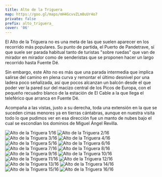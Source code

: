 ```yaml
---
title: Alto de la Triguera
map: https://goo.gl/maps/mH4GcvvZLm8uUr4o7
private: false
prefix: alto_triguera_
cover: '06'
---
```

El Alto de la Triguera no es una meta de las que suelen aparecer en los recorrido más populares. Su punto de partida, el Puerto de Pandetrave, sí que suele ser parada habitual tanto de turistas "sobre ruedas" que van de mirador en mirador como de senderistas que se proponen hacer un largo recorrido hasta Fuente Dé.

Sin embargo, este Alto no es más que una parada intermedia que implica salirse del camino en plena curva y remontar el último desnivel por una ladera poco señalizada, así que pocos alcanzan un balcón desde el que poder ver la pared sur del macizo central de los Picos de Europa, con el pequeño recuadro blanco de la estación de El Cable a la que llega el teleférico que arranca en Fuente Dé.

Acompaña a las vistas, justo a su derecha, toda una extensión en la que se suceden cimas menores ya en tierras cántabras, aunque en nuestra visita todo lo que pudimos ver en esa dirección fue un manto de nubes bajo el cual se escondían los dominios de Miguel Ángel Revilla.

![Alto de la Triguera 1/16](01)
![Alto de la Triguera 2/16](02)
![Alto de la Triguera 3/16](03)
![Alto de la Triguera 4/16](04)
![Alto de la Triguera 5/16](05)
![Alto de la Triguera 6/16](06)
![Alto de la Triguera 7/16](07)
![Alto de la Triguera 8/16](08)
![Alto de la Triguera 9/16](09)
![Alto de la Triguera 10/16](10)
![Alto de la Triguera 11/16](11)
![Alto de la Triguera 12/16](12)
![Alto de la Triguera 13/16](13)
![Alto de la Triguera 14/16](14)
![Alto de la Triguera 15/16](15)
![Alto de la Triguera 16/16](16)